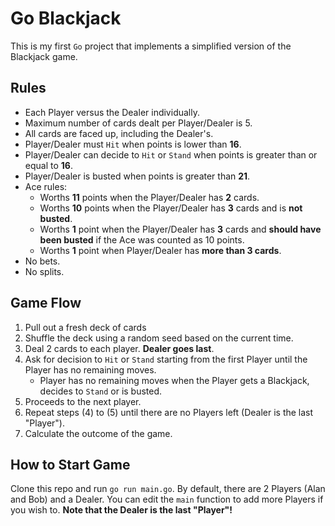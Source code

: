 # Go Blackjack

This is my first `Go` project that implements a simplified version of the Blackjack game.

## Rules

- Each Player versus the Dealer individually.
- Maximum number of cards dealt per Player/Dealer is 5.
- All cards are faced up, including the Dealer's.
- Player/Dealer must `Hit` when points is lower than **16**.
- Player/Dealer can decide to `Hit` or `Stand` when points is greater than or equal to **16**.
- Player/Dealer is busted when points is greater than **21**.
- Ace rules:
  - Worths **11** points when the Player/Dealer has **2** cards.
  - Worths **10** points when the Player/Dealer has **3** cards and is **not busted**.
  - Worths **1** point when the Player/Dealer has **3** cards and **should have been busted** if the Ace was counted as 10 points.
  - Worths **1** point when Player/Dealer has **more than 3 cards**.
- No bets.
- No splits.

## Game Flow

1. Pull out a fresh deck of cards
2. Shuffle the deck using a random seed based on the current time.
3. Deal 2 cards to each player. **Dealer goes last**.
4. Ask for decision to `Hit` or `Stand` starting from the first Player until the Player has no remaining moves.
    - Player has no remaining moves when the Player gets a Blackjack, decides to `Stand` or is busted.
5. Proceeds to the next player.
6. Repeat steps (4) to (5) until there are no Players left (Dealer is the last "Player").
7. Calculate the outcome of the game.

## How to Start Game

Clone this repo and run `go run main.go`. By default, there are 2 Players (Alan and Bob) and a Dealer. You can edit the `main` function to add more Players if you wish to. **Note that the Dealer is the last "Player"!**
